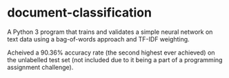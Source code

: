 # document-classification
A Python 3 program that trains and validates a simple neural network on text data using a bag-of-words approach and TF-IDF weighting.

Acheived a 90.36% accuracy rate (the second highest ever achieved) on the unlabelled test set (not included due to it being a part of a programming assignment challenge).
